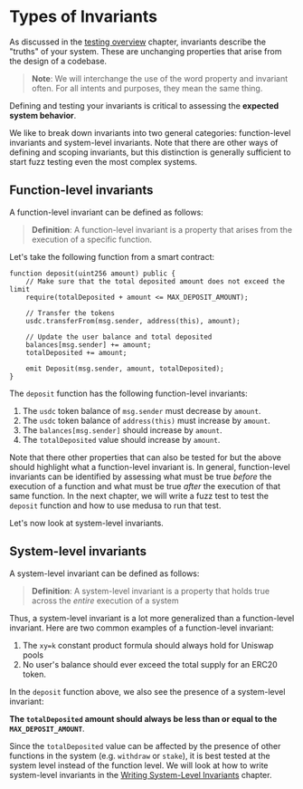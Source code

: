 # Types of Invariants

As discussed in the [testing overview](./overview.md) chapter, invariants describe the "truths" of your system. These
are unchanging properties that arise from the design of a codebase. 

> **Note**: We will interchange the use of the word property and invariant often. For all intents and purposes, they
> mean the same thing.

Defining and testing your invariants is critical to assessing the **expected system behavior**.

We like to break down invariants into two general categories: function-level invariants and system-level invariants.
Note that there are other ways of defining and scoping invariants, but this distinction is generally sufficient to
start fuzz testing even the most complex systems.

## Function-level invariants

A function-level invariant can be defined as follows:

> **Definition**: A function-level invariant is a property that arises from the execution of a specific function.

Let's take the following function from a smart contract:
```solidity
function deposit(uint256 amount) public {
    // Make sure that the total deposited amount does not exceed the limit
    require(totalDeposited + amount <= MAX_DEPOSIT_AMOUNT);
    
    // Transfer the tokens
    usdc.transferFrom(msg.sender, address(this), amount);
    
    // Update the user balance and total deposited
    balances[msg.sender] += amount;
    totalDeposited += amount;
    
    emit Deposit(msg.sender, amount, totalDeposited);
}
```

The `deposit` function has the following function-level invariants:
1. The `usdc` token balance of `msg.sender` must decrease by `amount`.
2. The `usdc` token balance of `address(this)` must increase by `amount`.
3. The `balances[msg.sender]` should increase by `amount`.
4. The `totalDeposited` value should increase by `amount`. 

Note that there other properties that can also be tested for but the above should highlight what a function-level
invariant is. In general, function-level invariants can be identified by assessing what must be true _before_ the execution
of a function and what must be true _after_ the execution of that same function. In the next chapter, we will write a 
fuzz test to test the `deposit` function and how to use medusa to run that test.

Let's now look at system-level invariants.

## System-level invariants

A system-level invariant can be defined as follows:

> **Definition**: A system-level invariant is a property that holds true across the _entire_ execution of a system

Thus, a system-level invariant is a lot more generalized than a function-level invariant. Here are two common examples
of a function-level invariant:
1. The `xy=k` constant product formula should always hold for Uniswap pools
2. No user's balance should ever exceed the total supply for an ERC20 token.

In the `deposit` function above, we also see the presence of a system-level invariant:

**The `totalDeposited` amount should always be less than or equal to the `MAX_DEPOSIT_AMOUNT`**. 

Since the `totalDeposited` value can be affected by the presence of other functions in the system 
(e.g. `withdraw` or `stake`), it is best tested at the system level instead of the function level. We will look at how
to write system-level invariants in the [Writing System-Level Invariants](./writing-system-level-invariants.md) chapter.
